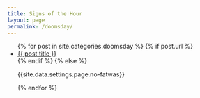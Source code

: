 ```yaml
---
title: Signs of the Hour 
layout: page
permalink: /doomsday/
---
```


<article class="post">
<ul class="posts">
  {% for post in site.categories.doomsday %}
    {% if post.url %}
    <li>
    <a href="{{ post.url }}">{{ post.title }}</a>
    </li>
    {% endif %}
    {% else %}
    <p>{{site.data.settings.page.no-fatwas}}</p>
  {% endfor %}
</ul>
</article>
